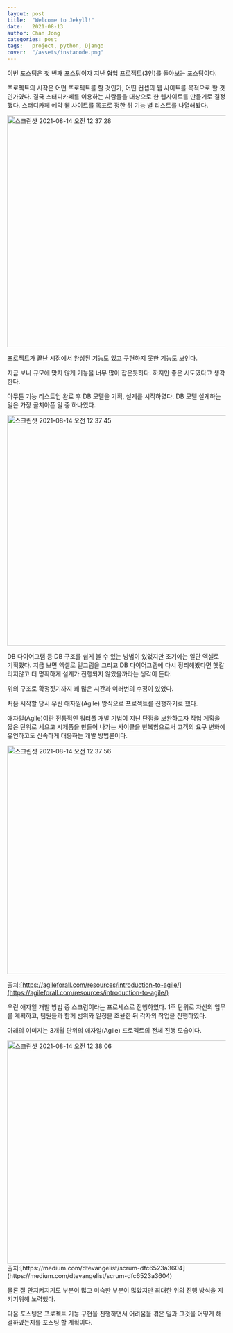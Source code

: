 ```yaml
---
layout: post
title:  "Welcome to Jekyll!"
date:   2021-08-13
author: Chan Jong
categories: post
tags:	project, python, Django
cover:  "/assets/instacode.png"
---
```

이번 포스팅은 첫 번째 포스팅이자 지난 협업 프로젝트(3인)를 돌아보는 포스팅이다.

프로젝트의 시작은 어떤 프로젝트를 할 것인가, 어떤 컨셉의 웹 사이트를 목적으로 할 것인가였다. 결국 스터디카페를 이용하는 사람들을 대상으로 한 웹사이트를 만들기로 결정했다. 스터디카페 예약 웹 사이트를 목표로 정한 뒤 기능 별 리스트를 나열해봤다.

<img width="534" alt="스크린샷 2021-08-14 오전 12 37 28" src="https://user-images.githubusercontent.com/77820288/129384019-84aebf5e-74a6-41d1-9f5c-cde8129721d5.png">

프로젝트가 끝난 시점에서 완성된 기능도 있고 구현하지 못한 기능도 보인다.

지금 보니 규모에 맞지 않게 기능을 너무 많이 잡은듯하다. 하지만 좋은 시도였다고 생각한다.

아무튼 기능 리스트업 완료 후 DB 모델을 기획, 설계를 시작하였다. DB 모델 설계하는 일은 가장 골치아픈 일 중 하나였다.

<img width="531" alt="스크린샷 2021-08-14 오전 12 37 45" src="https://user-images.githubusercontent.com/77820288/129384090-6bcdb831-ecc3-46dc-ba0a-710165f9c4e2.png">


DB 다이어그램 등 DB 구조를 쉽게 볼 수 있는 방법이 있었지만 초기에는 일단 엑셀로 기획했다. 지금 보면 엑셀로 밑그림을 그리고 DB 다이어그램에 다시 정리해봤다면 헷갈리지않고 더 명확하게 설계가 진행되지 않았을까라는 생각이 든다.

위의 구조로 확정짓기까지 꽤 많은 시간과 여러번의 수정이 있었다.

처음 시작할 당시 우린 애자일(Agile) 방식으로 프로젝트를 진행하기로 했다.

애자일(Agile)이란 전통적인 워터폴 개발 기법이 지닌 단점을 보완하고자 작업 계획을 짧은 단위로 세으고 시제품을 만들어 나가는 사이클을 반복함으로써 고객의 요구 변화에 유연하고도 신속하게 대응하는 개발 방법론이다.

<img width="526" alt="스크린샷 2021-08-14 오전 12 37 56" src="https://user-images.githubusercontent.com/77820288/129384166-0b20f7e5-b3ca-4844-8ae9-dc0d99ea1fc8.png">

출처:[https://agileforall.com/resources/introduction-to-agile/](https://agileforall.com/resources/introduction-to-agile/)

우린 애자일 개발 방법 중 스크럼이라는 프로세스로 진행하였다. 1주 단위로 자신의 업무를 계획하고, 팀원들과 함께 범위와 일정을 조율한 뒤 각자의 작업을 진행하였다.

아래의 이미지는 3개월 단위의 애자일(Agile) 프로젝트의 전체 진행 모습이다.

<img width="513" alt="스크린샷 2021-08-14 오전 12 38 06" src="https://user-images.githubusercontent.com/77820288/129384219-78a65470-2ab9-4804-8282-f9aadaffc2e5.png">
출처:[https://medium.com/dtevangelist/scrum-dfc6523a3604](https://medium.com/dtevangelist/scrum-dfc6523a3604)

물론 잘 안지켜지기도 부분이 많고 미숙한 부분이 많았지만 최대한 위의 진행 방식을 지키기위해 노력했다.

다음 포스팅은 프로젝트 기능 구현을 진행하면서 어려움을 겪은 일과 그것을 어떻게 해결하였는지를 포스팅 할 계획이다.